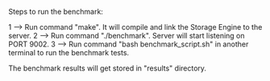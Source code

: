 Steps to run the benchmark:

1 --> Run command "make". It will compile and link the Storage Engine to the server.
2 --> Run command "./benchmark". Server will start listening on PORT 9002.
3 --> Run command "bash benchmark_script.sh" in another terminal to run the benchmark tests.

The benchmark results will get stored in "results" directory.
